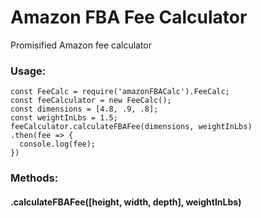 # Amazon FBA Fee Calculator
Promisified Amazon fee calculator
### Usage:
```
const FeeCalc = require('amazonFBACalc').FeeCalc;
const feeCalculator = new FeeCalc();
const dimensions = [4.8, .9, .8];
const weightInLbs = 1.5;
feeCalculator.calculateFBAFee(dimensions, weightInLbs)
.then(fee => {
  console.log(fee);
})
```

### Methods:
#### .calculateFBAFee([height, width, depth], weightInLbs)

